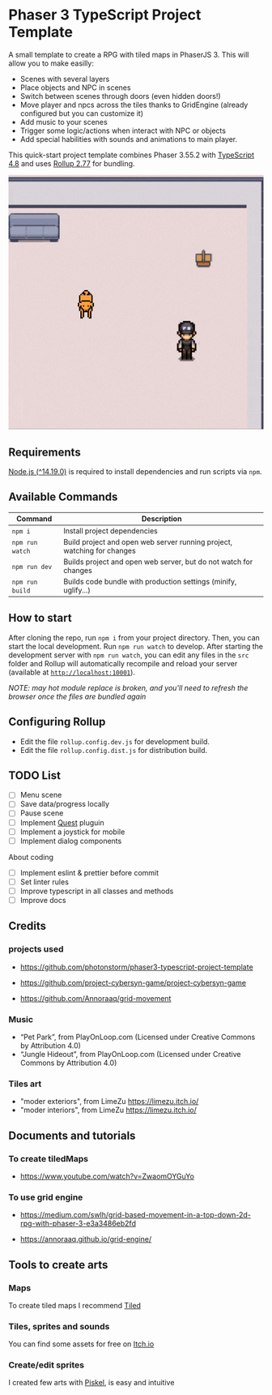 # Phaser 3 TypeScript Project Template

A small template to create a RPG with tiled maps in PhaserJS 3. This will allow you to make easilly:

* Scenes with several layers
* Place objects and NPC in scenes
* Switch between scenes through doors (even hidden doors!)
* Move player and npcs across the tiles thanks to GridEngine (already configured but you can customize it)
* Add music to your scenes
* Trigger some logic/actions when interact with NPC or objects
* Add special habilities with sounds and animations to main player.

This quick-start project template combines Phaser 3.55.2 with [TypeScript 4.8](https://www.typescriptlang.org/) and uses [Rollup 2.77](https://rollupjs.org) for bundling.

![The interior of a government agency building. ](./src/assets/images/in-game.gif)

## Requirements

[Node.js (^14.19.0)](https://nodejs.org) is required to install dependencies and run scripts via `npm`.

## Available Commands

| Command | Description |
|---------|-------------|
| `npm i` | Install project dependencies |
| `npm run watch` | Build project and open web server running project, watching for changes |
| `npm run dev` | Builds project and open web server, but do not watch for changes |
| `npm run build` | Builds code bundle with production settings (minify, uglify...) |

## How to start

After cloning the repo, run `npm i` from your project directory. Then, you can start the local development. Run `npm run watch` to develop.
After starting the development server with `npm run watch`, you can edit any files in the `src` folder and Rollup will automatically recompile and reload your server (available at [`http://localhost:10001`]()).

*NOTE: may hot module replace is broken, and you'll need to refresh the browser once the files are bundled again*

## Configuring Rollup

* Edit the file `rollup.config.dev.js` for development build.
* Edit the file `rollup.config.dist.js` for distribution build.

## TODO List

* [ ] Menu scene
* [ ] Save data/progress locally
* [ ] Pause scene
* [ ] Implement [Quest](https://rexrainbow.github.io/phaser3-rex-notes/docs/site/quest/) pluguin
* [ ] Implement a joystick for mobile
* [ ] Implement dialog components

About coding

* [ ] Implement eslint & prettier before commit
* [ ] Set linter rules
* [ ] Improve typescript in all classes and methods
* [ ] Improve docs

## Credits

### projects used

* <https://github.com/photonstorm/phaser3-typescript-project-template>

* <https://github.com/project-cybersyn-game/project-cybersyn-game>

* <https://github.com/Annoraaq/grid-movement>

### Music

* “Pet Park”, from PlayOnLoop.com (Licensed under Creative Commons by Attribution 4.0)
* “Jungle Hideout”, from PlayOnLoop.com (Licensed under Creative Commons by Attribution 4.0)

### Tiles art

* "moder exteriors", from  LimeZu <https://limezu.itch.io/>
* "moder interiors", from  LimeZu <https://limezu.itch.io/>

## Documents and tutorials

### To create tiledMaps

* <https://www.youtube.com/watch?v=ZwaomOYGuYo>

### To use grid engine

* <https://medium.com/swlh/grid-based-movement-in-a-top-down-2d-rpg-with-phaser-3-e3a3486eb2fd>

* <https://annoraaq.github.io/grid-engine/>

## Tools to create arts

### Maps

To create tiled maps I recommend [Tiled](https://www.mapeditor.org/)

### Tiles, sprites and sounds

You can find some assets for free on [Itch.io](https://itch.io/game-assets/tag-royalty-free)

### Create/edit sprites

I created few arts with [Piskel](https://www.piskelapp.com/p/create/sprite), is easy and intuitive
